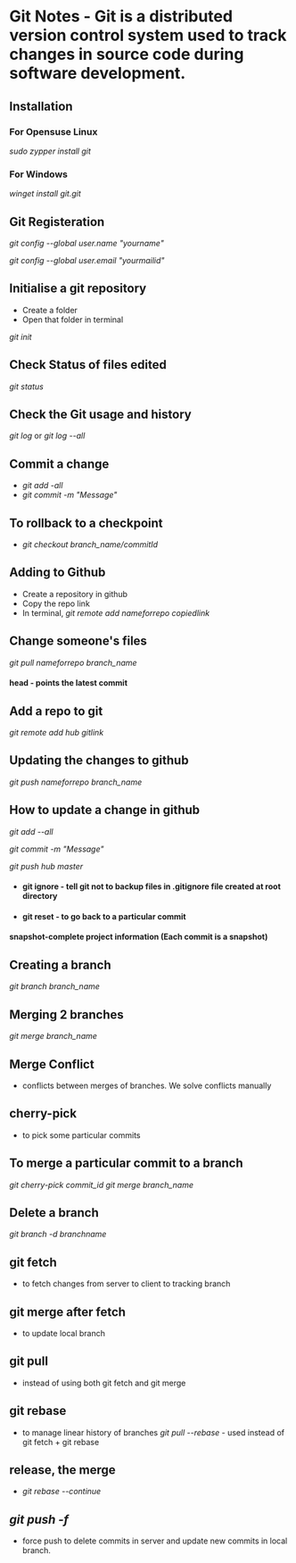 # Git Notes - Git is a distributed version control system used to track changes in source code during software development.

## Installation
### For Opensuse Linux
*sudo zypper install git*
### For Windows
*winget install git.git*

## Git Registeration
*git config --global user.name "yourname"*

*git config --global user.email "yourmailid"*

## Initialise a git repository
- Create a folder
- Open that folder in terminal

*git init*

## Check Status of files edited
*git status*

## Check the Git usage and history

*git log* or *git log --all*

## Commit a change
- *git add -all*
- *git commit -m "Message"*

## To rollback to a checkpoint
- *git checkout branch_name/commitId*

## Adding to Github
- Create a repository in github
- Copy the repo link
- In terminal, *git remote add nameforrepo copiedlink*


## Change someone's files
*git pull nameforrepo branch_name*

#### head - points the latest commit

## Add a repo to git
*git remote add hub gitlink*
## Updating the changes to github
*git push nameforrepo branch_name*

## How to update a change in github
*git add --all*

*git commit -m "Message"*

*git push hub master*

- #### git ignore - tell git not to backup files in .gitignore file created at root directory

- #### git reset - to go back to a particular commit
#### snapshot-complete project information (Each commit is a snapshot)

## Creating a branch
*git branch branch_name*

## Merging 2 branches
*git merge branch_name*
## Merge Conflict
- conflicts between merges of branches. We solve conflicts manually

## cherry-pick
- to pick some particular commits
## To merge a particular commit to  a branch
*git cherry-pick commit_id* 
*git merge branch_name*

## Delete a branch
*git branch -d branchname*

## git fetch
- to fetch changes from server to client to tracking branch
## git merge after fetch
- to update local branch

## git pull
- instead of using both git fetch and git merge


## git rebase
- to manage linear history of branches
*git pull --rebase* - used instead of git fetch + git rebase

## release, the merge
- *git rebase --continue*

## *git push -f*
- force push to delete commits in server and update new commits in local branch.

